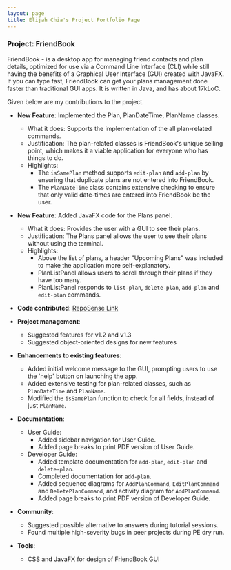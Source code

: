 ```yaml
---
layout: page
title: Elijah Chia's Project Portfolio Page
---
```


### Project: FriendBook

FriendBook - is a desktop app for managing friend contacts and plan details, optimized for use via a Command Line Interface (CLI) while still having the benefits of a Graphical User Interface (GUI) created with JavaFX. If you can type fast, FriendBook can get your plans management done faster than traditional GUI apps. It is written in Java, and has about 17kLoC.

Given below are my contributions to the project.

* **New Feature**: Implemented the Plan, PlanDateTime, PlanName classes.
  * What it does: Supports the implementation of the all plan-related commands.
  * Justification: The plan-related classes is FriendBook's unique selling point, which makes it a viable application for everyone who has things to do.
  * Highlights:
    * The `isSamePlan` method supports `edit-plan` and `add-plan` by ensuring that duplicate plans are not entered into FriendBook.
    * The `PlanDateTime` class contains extensive checking to ensure that only valid date-times are entered into FriendBook be the user.

* **New Feature**: Added JavaFX code for the Plans panel.
  * What it does: Provides the user with a GUI to see their plans.
  * Justification: The Plans panel allows the user to see their plans without using the terminal.
  * Highlights:
    * Above the list of plans, a header "Upcoming Plans" was included to make the application more self-explanatory.
    * PlanListPanel allows users to scroll through their plans if they have too many.
    * PlanListPanel responds to `list-plan`, `delete-plan`, `add-plan` and `edit-plan` commands.

* **Code contributed**: [RepoSense Link](https://nus-cs2103-ay2324s1.github.io/tp-dashboard/?search=Elijah5399&sort=groupTitle&sortWithin=title&timeframe=commit&mergegroup=&groupSelect=groupByRepos&breakdown=true&checkedFileTypes=docs~functional-code~test-code~other&since=2023-09-22&tabOpen=true&tabType=authorship&zFR=false&tabAuthor=Elijah5399&tabRepo=AY2324S1-CS2103T-W16-4%2Ftp%5Bmaster%5D&authorshipIsMergeGroup=false&authorshipFileTypes=docs~functional-code~test-code~other&authorshipIsBinaryFileTypeChecked=false&authorshipIsIgnoredFilesChecked=false)

* **Project management**:
  * Suggested features for v1.2 and v1.3
  * Suggested object-oriented designs for new features

* **Enhancements to existing features**:
  * Added initial welcome message to the GUI, prompting users to use the 'help' button on launching the app.
  * Added extensive testing for plan-related classes, such as `PlanDateTime` and `PlanName`.
  * Modified the `isSamePlan` function to check for all fields, instead of just `PlanName`.

* **Documentation**:
  * User Guide:
    * Added sidebar navigation for User Guide.
    * Added page breaks to print PDF version of User Guide.
  * Developer Guide:
    * Added template documentation for `add-plan`, `edit-plan` and `delete-plan`.
    * Completed documentation for `add-plan`.
    * Added sequence diagrams for `AddPlanCommand`, `EditPlanCommand` and `DeletePlanCommand`, and activity diagram for `AddPlanCommand`.
    * Added page breaks to print PDF version of Developer Guide.

* **Community**:
  * Suggested possible alternative to answers during tutorial sessions.
  * Found multiple high-severity bugs in peer projects during PE dry run.

* **Tools**:
  * CSS and JavaFX for design of FriendBook GUI
